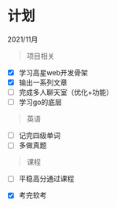 # 计划

2021/11月

> 项目相关

- [x] 学习高星web开发骨架
- [x] 输出一系列文章
- [ ] 完成多人聊天室（优化+功能）
- [ ] 学习go的底层

> 英语

- [ ] 记完四级单词
- [ ] 多做真题

> 课程

- [ ] 平稳高分通过课程
- [x] 考完软考

